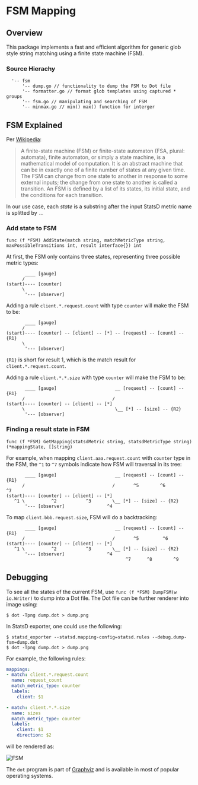 # FSM Mapping

## Overview

This package implements a fast and efficient algorithm for generic glob style
string matching using a finite state machine (FSM).

### Source Hierachy

```
  '-- fsm
      '-- dump.go // functionality to dump the FSM to Dot file
      '-- formatter.go // format glob templates using captured * groups
      '-- fsm.go // manipulating and searching of FSM
      '-- minmax.go // min() max() function for interger
```

## FSM Explained

Per [Wikipedia](https://en.wikipedia.org/wiki/Finite-state_machine):

> A finite-state machine (FSM) or finite-state automaton (FSA, plural: automata),
> finite automaton, or simply a state machine, is a mathematical model of
> computation. It is an abstract machine that can be in exactly one of a finite
> number of states at any given time. The FSM can change from one state to
> another in response to some external inputs; the change from one state to
> another is called a transition. An FSM is defined by a list of its states, its
> initial state, and the conditions for each transition.

In our use case, each *state* is a substring after the input StatsD metric name is splitted by `.`.

### Add state to FSM

`func (f *FSM) AddState(match string, matchMetricType string,
maxPossibleTransitions int, result interface{}) int`

At first, the FSM only contains three states, representing three possible metric types:

           ____ [gauge]
          /
    (start)---- [counter]
          \
           '--- [observer]


Adding a rule `client.*.request.count` with type `counter` will make the FSM to be:


           ____ [gauge]
          /
    (start)---- [counter] -- [client] -- [*] -- [request] -- [count] -- {R1}
          \
           '--- [observer]

`{R1}` is short for result 1, which is the match result for `client.*.request.count`.

Adding a rule `client.*.*.size` with type `counter` will make the FSM to be:

           ____ [gauge]                      __ [request] -- [count] -- {R1}
          /                                 /
    (start)---- [counter] -- [client] -- [*]
          \                                  \__ [*] -- [size] -- {R2}
           '--- [observer]


### Finding a result state in FSM

`func (f *FSM) GetMapping(statsdMetric string, statsdMetricType string)
(*mappingState, []string)`

For example, when mapping `client.aaa.request.count` with `counter` type in the
FSM, the `^1` to `^7` symbols indicate how FSM will traversal in its tree:


           ____ [gauge]                      __ [request] -- [count] -- {R1}
          /                                 /       ^5        ^6         ^7
    (start)---- [counter] -- [client] -- [*]
       ^1 \          ^2           ^3        \__ [*] -- [size] -- {R2}
           '--- [observer]                ^4


To map `client.bbb.request.size`, FSM will do a backtracking:


           ____ [gauge]                      __ [request] -- [count] -- {R1}
          /                                 /       ^5         ^6
    (start)---- [counter] -- [client] -- [*]
       ^1 \          ^2           ^3        \__ [*] -- [size] -- {R2}
           '--- [observer]                ^4
                                                 ^7      ^8        ^9


## Debugging

To see all the states of the current FSM, use `func (f *FSM) DumpFSM(w io.Writer)`
to dump into a Dot file. The Dot file can be further renderer into image using:

```shell
$ dot -Tpng dump.dot > dump.png
```

In StatsD exporter, one could use the following:

```shell
$ statsd_exporter --statsd.mapping-config=statsd.rules --debug.dump-fsm=dump.dot
$ dot -Tpng dump.dot > dump.png
```

For example, the following rules:

```yaml
mappings:
- match: client.*.request.count
  name: request_count
  match_metric_type: counter
  labels:
    client: $1

- match: client.*.*.size
  name: sizes
  match_metric_type: counter
  labels:
    client: $1
    direction: $2
```

will be rendered as:

![FSM](fsm.png)

The `dot` program is part of [Graphviz](https://www.graphviz.org/) and is
available in most of popular operating systems.
